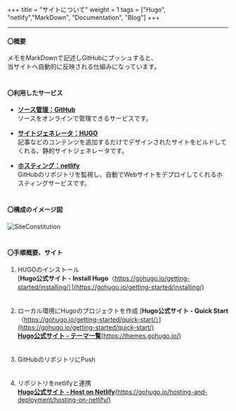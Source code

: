 +++
title = "サイトについて"
weight = 1
tags = ["Hugo", "netlify","MarkDown", "Documentation", "Blog"] 
+++

---

#### **〇概要**  

メモをMarkDownで記述しGitHubにプッシュすると、  
当サイトへ自動的に反映される仕組みになっています。  
　  

#### **〇利用したサービス**

  * **[ソース管理：GitHub](https://github.co.jp/)**  
    ソースをオンラインで管理できるサービスです。  

  + **[サイトジェネレータ：HUGO](https://gohugo.io/)**  
    記事などのコンテンツを追加するだけでデザインされたサイトをビルドしてくれる、静的サイトジェネレータです。  

  + **[ホスティング：netlify](https://www.netlify.com/)**  
    GitHubのリポジトリを監視し、自動でWebサイトをデプロイしてくれるホスティングサービスです。
　  
　

#### **〇構成のイメージ図**

![SiteConstitution](https://github.com/shizit/images/blob/master/SiteConstitution.png?raw=true)
　  
　

#### **〇手順概要、サイト**

  1. HUGOのインストール  
     [**Hugo公式サイト - Install Hugo**（https://gohugo.io/getting-started/installing/）](https://gohugo.io/getting-started/installing/)  
    　

  2. ローカル環境にHugoのプロジェクトを作成
     [**Hugo公式サイト - Quick Start**（https://gohugo.io/getting-started/quick-start/）](https://gohugo.io/getting-started/quick-start/)  
    [**Hugo公式サイト - テーマ一覧**(https://themes.gohugo.io/)](https://themes.gohugo.io/)  
　
  3. GitHubのリポジトリにPush  
  　
  4. リポジトリをnetlifyと連携  
    [**Hugo公式サイト - Host on Netlify**(https://gohugo.io/hosting-and-deployment/hosting-on-netlify/)](https://gohugo.io/hosting-and-deployment/hosting-on-netlify/)

